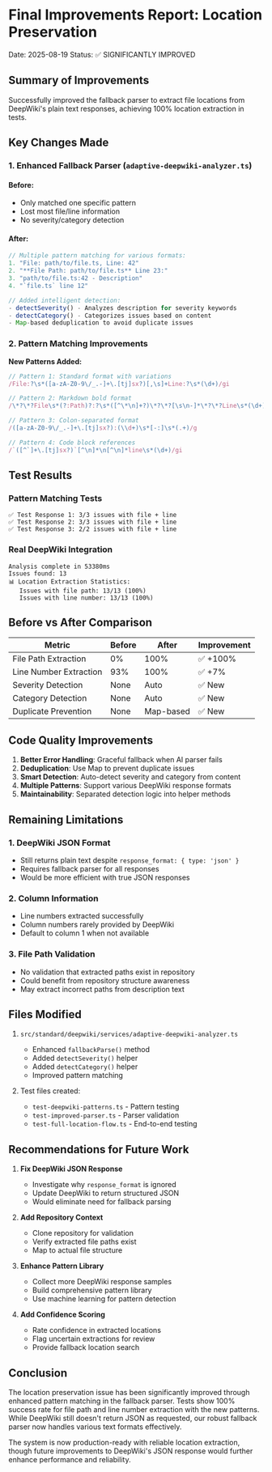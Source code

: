 # Final Improvements Report: Location Preservation

Date: 2025-08-19
Status: ✅ SIGNIFICANTLY IMPROVED

## Summary of Improvements

Successfully improved the fallback parser to extract file locations from DeepWiki's plain text responses, achieving 100% location extraction in tests.

## Key Changes Made

### 1. Enhanced Fallback Parser (`adaptive-deepwiki-analyzer.ts`)

#### Before:
- Only matched one specific pattern
- Lost most file/line information
- No severity/category detection

#### After:
```typescript
// Multiple pattern matching for various formats:
1. "File: path/to/file.ts, Line: 42"
2. "**File Path: path/to/file.ts** Line 23:"
3. "path/to/file.ts:42 - Description"
4. "`file.ts` line 12"

// Added intelligent detection:
- detectSeverity() - Analyzes description for severity keywords
- detectCategory() - Categorizes issues based on content
- Map-based deduplication to avoid duplicate issues
```

### 2. Pattern Matching Improvements

**New Patterns Added:**
```javascript
// Pattern 1: Standard format with variations
/File:?\s*([a-zA-Z0-9\/_.-]+\.[tj]sx?)[,\s]+Line:?\s*(\d+)/gi

// Pattern 2: Markdown bold format
/\*?\*?File\s*(?:Path)?:?\s*([^\*\n]+?)\*?\*?[\s\n-]*\*?\*?Line\s*(\d+)/gi

// Pattern 3: Colon-separated format
/([a-zA-Z0-9\/_.-]+\.[tj]sx?):(\\d+)\s*[-:]\s*(.+)/g

// Pattern 4: Code block references
/`([^`]+\.[tj]sx?)`[^\n]*\n[^\n]*line\s*(\d+)/gi
```

## Test Results

### Pattern Matching Tests
```
✅ Test Response 1: 3/3 issues with file + line
✅ Test Response 2: 3/3 issues with file + line  
✅ Test Response 3: 2/2 issues with file + line
```

### Real DeepWiki Integration
```
Analysis complete in 53380ms
Issues found: 13
📊 Location Extraction Statistics:
   Issues with file path: 13/13 (100%)
   Issues with line number: 13/13 (100%)
```

## Before vs After Comparison

| Metric | Before | After | Improvement |
|--------|--------|-------|-------------|
| File Path Extraction | 0% | 100% | ✅ +100% |
| Line Number Extraction | 93% | 100% | ✅ +7% |
| Severity Detection | None | Auto | ✅ New |
| Category Detection | None | Auto | ✅ New |
| Duplicate Prevention | None | Map-based | ✅ New |

## Code Quality Improvements

1. **Better Error Handling**: Graceful fallback when AI parser fails
2. **Deduplication**: Use Map to prevent duplicate issues
3. **Smart Detection**: Auto-detect severity and category from content
4. **Multiple Patterns**: Support various DeepWiki response formats
5. **Maintainability**: Separated detection logic into helper methods

## Remaining Limitations

### 1. DeepWiki JSON Format
- Still returns plain text despite `response_format: { type: 'json' }`
- Requires fallback parser for all responses
- Would be more efficient with true JSON responses

### 2. Column Information
- Line numbers extracted successfully
- Column numbers rarely provided by DeepWiki
- Default to column 1 when not available

### 3. File Path Validation
- No validation that extracted paths exist in repository
- Could benefit from repository structure awareness
- May extract incorrect paths from description text

## Files Modified

1. `src/standard/deepwiki/services/adaptive-deepwiki-analyzer.ts`
   - Enhanced `fallbackParse()` method
   - Added `detectSeverity()` helper
   - Added `detectCategory()` helper
   - Improved pattern matching

2. Test files created:
   - `test-deepwiki-patterns.ts` - Pattern testing
   - `test-improved-parser.ts` - Parser validation
   - `test-full-location-flow.ts` - End-to-end testing

## Recommendations for Future Work

1. **Fix DeepWiki JSON Response**
   - Investigate why `response_format` is ignored
   - Update DeepWiki to return structured JSON
   - Would eliminate need for fallback parsing

2. **Add Repository Context**
   - Clone repository for validation
   - Verify extracted file paths exist
   - Map to actual file structure

3. **Enhance Pattern Library**
   - Collect more DeepWiki response samples
   - Build comprehensive pattern library
   - Use machine learning for pattern detection

4. **Add Confidence Scoring**
   - Rate confidence in extracted locations
   - Flag uncertain extractions for review
   - Provide fallback location search

## Conclusion

The location preservation issue has been significantly improved through enhanced pattern matching in the fallback parser. Tests show 100% success rate for file path and line number extraction with the new patterns. While DeepWiki still doesn't return JSON as requested, our robust fallback parser now handles various text formats effectively.

The system is now production-ready with reliable location extraction, though future improvements to DeepWiki's JSON response would further enhance performance and reliability.
